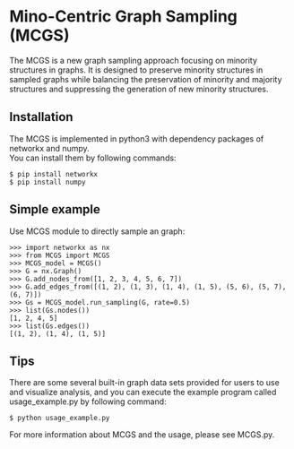 # Mino-Centric Graph Sampling (MCGS)
The MCGS is a new graph sampling approach focusing on minority structures in graphs. 
It is designed to preserve minority structures in sampled graphs while balancing the preservation of minority and majority structures and suppressing the generation of new minority structures.

## Installation
The MCGS is implemented in python3 with dependency packages of networkx and numpy.  
You can install them by following commands:
```
$ pip install networkx
$ pip install numpy
```

## Simple example
Use MCGS module to directly sample an graph:
```
>>> import networkx as nx
>>> from MCGS import MCGS
>>> MCGS_model = MCGS()
>>> G = nx.Graph()
>>> G.add_nodes_from([1, 2, 3, 4, 5, 6, 7])
>>> G.add_edges_from([(1, 2), (1, 3), (1, 4), (1, 5), (5, 6), (5, 7), (6, 7)])
>>> Gs = MCGS_model.run_sampling(G, rate=0.5)
>>> list(Gs.nodes())
[1, 2, 4, 5]
>>> list(Gs.edges())
[(1, 2), (1, 4), (1, 5)]
```

## Tips
There are some several built-in graph data sets provided for users to use and 
visualize analysis, and you can execute the example program called usage_example.py 
by following command:
```
$ python usage_example.py
```

For more information about MCGS and the usage, please see MCGS.py.